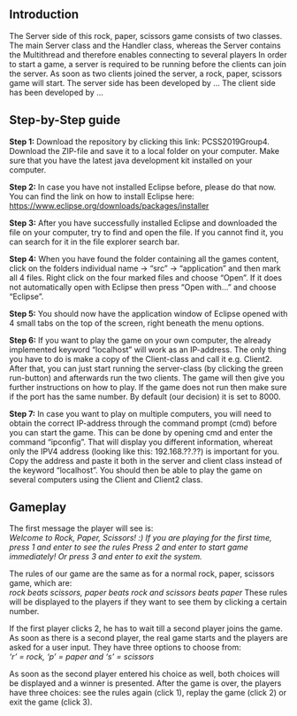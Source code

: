 ## Introduction

The Server side of this rock, paper, scissors game consists of two classes. The main Server class and the Handler class, whereas the Server contains the Multithread and therefore enables connecting to several players
In order to start a game, a server is required to be running before the clients can join the server. As soon as two clients joined the server, a rock, paper, scissors game will start.
The server side has been developed by ...
The client side has been developed by ...

## Step-by-Step guide 

**Step 1:** Download the repository by clicking this link: PCSS2019Group4. Download the ZIP-file and save it to a local folder on your computer. Make sure that you have the latest java development kit installed on your computer.<br/>

**Step 2:** In case you have not installed Eclipse before, please do that now. You can find the link on how to install Eclipse here: https://www.eclipse.org/downloads/packages/installer <br/>

**Step 3:** After you have successfully installed Eclipse and downloaded the file on your computer, try to find and open the file. If you cannot find it, you can search for it in the file explorer search bar. <br/>

**Step 4:** When you have found the folder containing all the games content, click on the folders individual name → “src” → “application” and then mark all 4 files. Right click on the four marked files and choose “Open”. If it does not automatically open with Eclipse then press “Open with…” and choose “Eclipse”. <br/>

**Step 5:** You should now have the application window of Eclipse opened with 4 small tabs on the top of the screen, right beneath the menu options. <br/>

**Step 6:** If you want to play the game on your own computer, the already implemented keyword “localhost” will work as an IP-address. The only thing you have to do is make a copy of the Client-class and call it e.g. Client2. After that, you can just start running the server-class (by clicking the green run-button) and afterwards run the two clients. The game will then give you further instructions on how to play. If the game does not run then make sure if the port has the same number. By default (our decision) it is set to 8000. <br/>

**Step 7:** In case you want to play on multiple computers, you will need to obtain the correct IP-address through the command prompt (cmd) before you can start the game. This can be done by opening cmd and enter the command “ipconfig”. That will display you different information, whereat only the IPV4 address (looking like this: 192.168.??.??) is important for you. Copy the address and paste it both in the server and client class instead of the keyword “localhost”. You should then be able to play the game on several computers using the Client and Client2 class. <br/>

## Gameplay

The first message the player will see is: <br/>
*Welcome to Rock, Paper, Scissors! :)*
*If you are playing for the first time, press 1 and enter to see the rules*
*Press 2 and enter to start game immediately!*
*Or press 3 and enter to exit the system.*
 
The rules of our game are the same as for a normal rock, paper, scissors game, which are: <br/>
*rock beats scissors, paper beats rock and scissors beats paper*
These rules will be displayed to the players if they want to see them by clicking a certain number.

If the first player clicks 2, he has to wait till a second player joins the game. As soon as there is a second player, the real game starts and the players are asked for a user input. They have three options to choose from: <br/>
*‘r’ = rock, ‘p’ = paper and ‘s’ = scissors*

As soon as the second player entered his choice as well, both choices will be displayed and a winner is presented. After the game is over, the players have three choices: see the rules again (click 1), replay the game (click 2) or exit the game (click 3).
